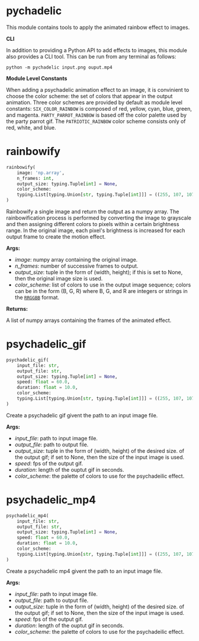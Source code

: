 
# pychadelic
This module contains tools to apply the animated rainbow effect to images.

__CLI__

In addition to providing a Python API to add effects to images, this module
also provides a CLI tool.  This can be run from any terminal as follows:
```
python -m pychadelic input.png ouput.mp4
```

__Module Level Constants__

When adding a psychadelic animation effect to an image, it is convinient to
choose the color scheme: the set of colors that appear in the output animation.
Three color schemes are provided by default as module level constants:
`SIX_COLOR_RAINBOW` is composed of red, yellow, cyan, blue, green, and magenta.
`PARTY_PARROT_RAINBOW` is based off the color palette used by the party parrot
gif.  The `PATRIOTIC_RAINBOW` color scheme consists only of red, white, and
blue.


# rainbowify
```python
rainbowify(
    image: 'np.array',
    n_frames: int,
    output_size: typing.Tuple[int] = None,
    color_scheme:
    typing.List[typing.Union[str, typing.Tuple[int]]] = ((255, 107, 107), (255, 107, 181), (255, 129, 255), (208, 129, 255), (129, 172, 255), (129, 255, 255), (129, 255, 129), (255, 208, 129), (255, 129, 129))
)
```
Rainbowify a single image and return the output as a numpy array.  The
rainbowification process is performed by converting the image to grayscale
and then assigning different colors to pixels within a certain brightness
range.  In the original image, each pixel's brightness is increased for
each output frame to create the motion effect.

__Args:__

- *image*: numpy array containing the original image.
- *n_frames*: number of successive frames to output.
- *output_size*: tuple in the form of (width, height); if this is set to
    None, then the original image size is used.
- *color_scheme*: list of colors to use in the output image sequence;
    colors can be in the form (B, G, R) where B, G, and R are integers
    or strings in the [`RRGGBB`](#RRGGBB) format.

__Returns:__

A list of numpy arrays containing the frames of the animated effect.


# psychadelic_gif
```python
psychadelic_gif(
    input_file: str,
    output_file: str,
    output_size: typing.Tuple[int] = None,
    speed: float = 60.0,
    duration: float = 10.0,
    color_scheme:
    typing.List[typing.Union[str, typing.Tuple[int]]] = ((255, 107, 107), (255, 107, 181), (255, 129, 255), (208, 129, 255), (129, 172, 255), (129, 255, 255), (129, 255, 129), (255, 208, 129), (255, 129, 129))
)
```
Create a psychadelic gif givent the path to an input image file.

__Args:__

- *input_file*: path to input image file.
- *output_file*: path to output file.
- *output_size*: tuple in the form of (width, height) of the desired size.
    of the output gif; if set to None, then the size of the input image
    is used.
- *speed*: fps of the output gif.
- *duration*: length of the ouptut gif in seconds.
- *color_scheme*: the palette of colors to use for the psychadeilic effect.


# psychadelic_mp4
```python
psychadelic_mp4(
    input_file: str,
    output_file: str,
    output_size: typing.Tuple[int] = None,
    speed: float = 60.0,
    duration: float = 10.0,
    color_scheme:
    typing.List[typing.Union[str, typing.Tuple[int]]] = ((255, 107, 107), (255, 107, 181), (255, 129, 255), (208, 129, 255), (129, 172, 255), (129, 255, 255), (129, 255, 129), (255, 208, 129), (255, 129, 129))
)
```
Create a psychadelic mp4 givent the path to an input image file.

__Args:__

- *input_file*: path to input image file.
- *output_file*: path to output file.
- *output_size*: tuple in the form of (width, height) of the desired size.
    of the output gif; if set to None, then the size of the input image
    is used.
- *speed*: fps of the output gif.
- *duration*: length of the ouptut gif in seconds.
- *color_scheme*: the palette of colors to use for the psychadeilic effect.

